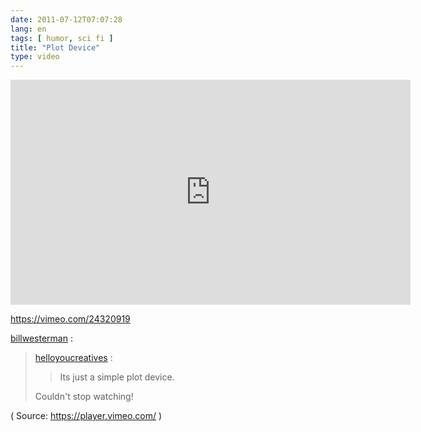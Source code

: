 ```yaml
---
date: 2011-07-12T07:07:28
lang: en
tags: [ humor, sci fi ]
title: "Plot Device"
type: video
---
```


<iframe title="vimeo-player" src="https://player.vimeo.com/video/24320919?h=e59bf3696b" width="640" height="360" frameborder="0"    allowfullscreen></iframe>

https://vimeo.com/24320919

[billwesterman](http://blog.utilware.com/post/7232942152) :

> [helloyoucreatives](http://helloyoucreatives.com/post/7224487407) :
>
> > Its just a simple plot device.
>
> Couldn't stop watching!

( Source: <https://player.vimeo.com/> )

